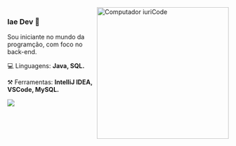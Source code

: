 <img src="https://raw.githubusercontent.com/MicaelliMedeiros/micaellimedeiros/master/image/computer-illustration.png" min-width="300px" max-width="300px" width="300px" align="right" alt="Computador iuriCode">

### Iae Dev 🤯

<p align="left"> 
  Sou iniciante no mundo da programção, com foco no back-end.
</p>

<p align="left">
  💻 Linguagens: <strong>Java, SQL.</strong>
</p>

<p align="left">
  ⚒ Ferramentas: <strong>IntelliJ IDEA, VSCode, MySQL.</strong>
</p>

<p align="left">
  <a href="#" alt="Gmail">
  <img src="https://img.shields.io/badge/-Gmail-FF0000?style=flat-square&labelColor=FF0000&logo=gmail&logoColor=white&link=LINK-DO-SEU-EMAIL" /></a>
</p>  
